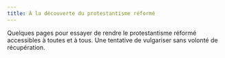 ```yaml
---
title: À la découverte du protestantisme réformé
---
```


Quelques pages pour essayer de rendre le protestantisme réformé accessibles à toutes et à tous.
Une tentative de vulgariser sans volonté de récupération.